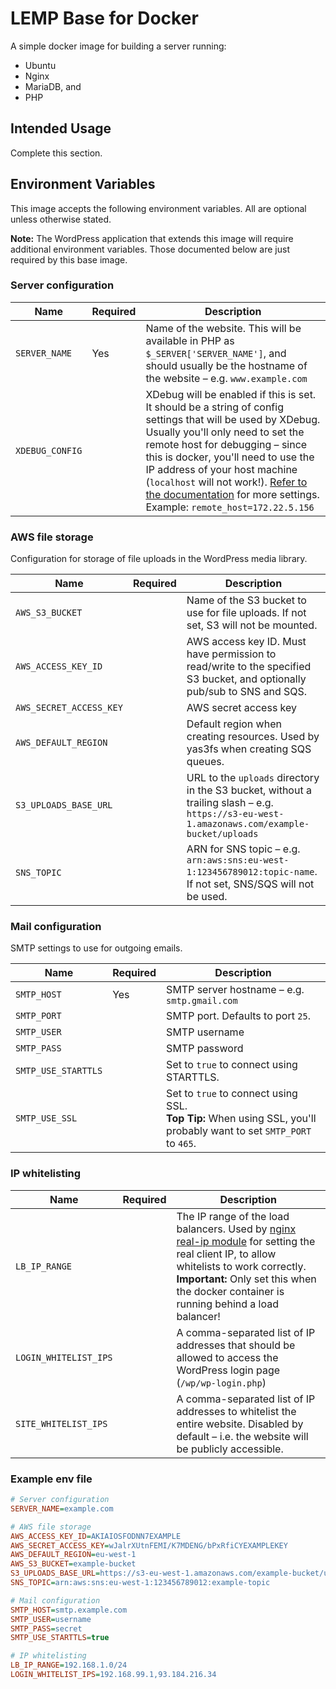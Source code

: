 # LEMP Base for Docker

A simple docker image for building a server running:

- Ubuntu
- Nginx
- MariaDB, and
- PHP

## Intended Usage

Complete this section.

## Environment Variables

This image accepts the following environment variables. All are optional unless otherwise stated.

**Note:** The WordPress application that extends this image will require additional environment variables. Those documented below are just required by this base image.

### Server configuration

| Name            | Required | Description |
| --------------- | -------- | ----------- |
| `SERVER_NAME`   | Yes      | Name of the website. This will be available in PHP as `$_SERVER['SERVER_NAME']`, and should usually be the hostname of the website – e.g. `www.example.com` |
| `XDEBUG_CONFIG` |          | XDebug will be enabled if this is set. It should be a string of config settings that will be used by XDebug. Usually you'll only need to set the remote host for debugging – since this is docker, you'll need to use the IP address of your host machine (`localhost` will not work!). [Refer to the documentation](https://xdebug.org/docs/all_settings) for more settings. Example: `remote_host=172.22.5.156` |

### AWS file storage

Configuration for storage of file uploads in the WordPress media library.

| Name                    | Required | Description |
| ----------------------- | -------- | ----------- |
| `AWS_S3_BUCKET`         |          | Name of the S3 bucket to use for file uploads. If not set, S3 will not be mounted. |
| `AWS_ACCESS_KEY_ID`     |          | AWS access key ID. Must have permission to read/write to the specified S3 bucket, and optionally pub/sub to SNS and SQS. |
| `AWS_SECRET_ACCESS_KEY` |          | AWS secret access key |
| `AWS_DEFAULT_REGION`    |          | Default region when creating resources. Used by yas3fs when creating SQS queues. |
| `S3_UPLOADS_BASE_URL`   |          | URL to the `uploads` directory in the S3 bucket, without a trailing slash – e.g. `https://s3-eu-west-1.amazonaws.com/example-bucket/uploads` |
| `SNS_TOPIC`             |          | ARN for SNS topic – e.g. `arn:aws:sns:eu-west-1:123456789012:topic-name`. If not set, SNS/SQS will not be used. |

### Mail configuration

SMTP settings to use for outgoing emails.

| Name                | Required | Description |
| ------------------- | -------- | ----------- |
| `SMTP_HOST`         | Yes      | SMTP server hostname – e.g. `smtp.gmail.com` |
| `SMTP_PORT`         |          | SMTP port. Defaults to port `25`. |
| `SMTP_USER`         |          | SMTP username |
| `SMTP_PASS`         |          | SMTP password |
| `SMTP_USE_STARTTLS` |          | Set to `true` to connect using STARTTLS. |
| `SMTP_USE_SSL`      |          | Set to `true` to connect using SSL. <br/> **Top Tip:** When using SSL, you'll probably want to set `SMTP_PORT` to `465`. |

### IP whitelisting

| Name                  | Required | Description |
| --------------------- | -------- | ----------- |
| `LB_IP_RANGE`         |          | The IP range of the load balancers. Used by [nginx real-ip module](https://nginx.org/en/docs/http/ngx_http_realip_module.html) for setting the real client IP, to allow whitelists to work correctly. <br/> **Important:** Only set this when the docker container is running behind a load balancer! |
| `LOGIN_WHITELIST_IPS` |          | A comma-separated list of IP addresses that should be allowed to access the WordPress login page (`/wp/wp-login.php`) |
| `SITE_WHITELIST_IPS`  |          | A comma-separated list of IP addresses to whitelist the entire website. Disabled by default – i.e. the website will be publicly accessible. |

### Example env file

```ini
# Server configuration
SERVER_NAME=example.com

# AWS file storage
AWS_ACCESS_KEY_ID=AKIAIOSFODNN7EXAMPLE
AWS_SECRET_ACCESS_KEY=wJalrXUtnFEMI/K7MDENG/bPxRfiCYEXAMPLEKEY
AWS_DEFAULT_REGION=eu-west-1
AWS_S3_BUCKET=example-bucket
S3_UPLOADS_BASE_URL=https://s3-eu-west-1.amazonaws.com/example-bucket/uploads
SNS_TOPIC=arn:aws:sns:eu-west-1:123456789012:example-topic

# Mail configuration
SMTP_HOST=smtp.example.com
SMTP_USER=username
SMTP_PASS=secret
SMTP_USE_STARTTLS=true

# IP whitelisting
LB_IP_RANGE=192.168.1.0/24
LOGIN_WHITELIST_IPS=192.168.99.1,93.184.216.34
```
